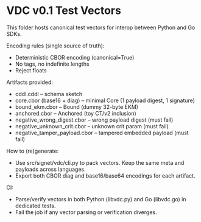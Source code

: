 # VDC v0.1 Test Vectors

This folder hosts canonical test vectors for interop between Python and Go SDKs.

Encoding rules (single source of truth):
- Deterministic CBOR encoding (canonical=True)
- No tags, no indefinite lengths
- Reject floats

Artifacts provided:
- cddl.cddl – schema sketch
- core.cbor (base16 + diag) – minimal Core (1 payload digest, 1 signature)
- bound_ekm.cbor – Bound (dummy 32-byte EKM)
- anchored.cbor – Anchored (toy CT/v2 inclusion)
- negative_wrong_digest.cbor – wrong payload digest (must fail)
- negative_unknown_crit.cbor – unknown crit param (must fail)
- negative_tamper_payload.cbor – tampered embedded payload (must fail)

How to (re)generate:
- Use src/signet/vdc/cli.py to pack vectors. Keep the same meta and payloads across languages.
- Export both CBOR diag and base16/base64 encodings for each artifact.

CI:
- Parse/verify vectors in both Python (libvdc.py) and Go (libvdc.go) in dedicated tests.
- Fail the job if any vector parsing or verification diverges.
